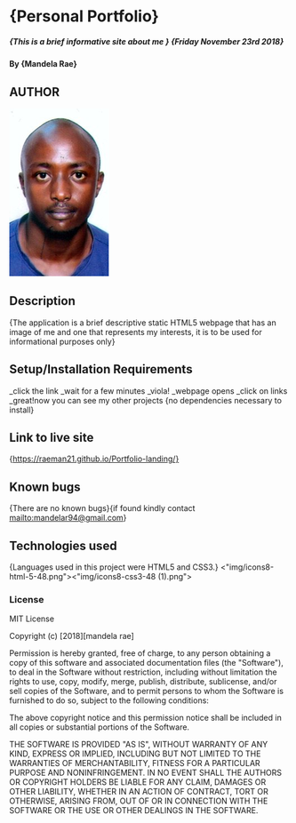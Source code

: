 # {Personal Portfolio}

##### {This is a brief informative site about me } {Friday November 23rd 2018}

#### By **{Mandela Rae}**

## AUTHOR

<img src="img/editedheadshot.jpg">

## Description

{The application is a brief descriptive static HTML5 webpage that has an image of me and one that represents my interests, it is to be used for informational purposes only}

## Setup/Installation Requirements

\_click the link
\_wait for a few minutes
\_viola!
\_webpage opens
\_click on links
\_great!now you can see my other projects
{no dependencies necessary to install}

## Link to live site

{<https://raeman21.github.io/Portfolio-landing/}>

## Known bugs

{There are no known bugs}{if found kindly contact <mailto:mandelar94@gmail.com>}

## Technologies used

{Languages used in this project were HTML5 and CSS3.}
<"img/icons8-html-5-48.png"><"img/icons8-css3-48 (1).png">
### License

MIT License

Copyright (c) [2018][mandela rae]

Permission is hereby granted, free of charge, to any person obtaining a copy
of this software and associated documentation files (the "Software"), to deal
in the Software without restriction, including without limitation the rights
to use, copy, modify, merge, publish, distribute, sublicense, and/or sell
copies of the Software, and to permit persons to whom the Software is
furnished to do so, subject to the following conditions:

The above copyright notice and this permission notice shall be included in all
copies or substantial portions of the Software.

THE SOFTWARE IS PROVIDED "AS IS", WITHOUT WARRANTY OF ANY KIND, EXPRESS OR
IMPLIED, INCLUDING BUT NOT LIMITED TO THE WARRANTIES OF MERCHANTABILITY,
FITNESS FOR A PARTICULAR PURPOSE AND NONINFRINGEMENT. IN NO EVENT SHALL THE
AUTHORS OR COPYRIGHT HOLDERS BE LIABLE FOR ANY CLAIM, DAMAGES OR OTHER
LIABILITY, WHETHER IN AN ACTION OF CONTRACT, TORT OR OTHERWISE, ARISING FROM,
OUT OF OR IN CONNECTION WITH THE SOFTWARE OR THE USE OR OTHER DEALINGS IN THE
SOFTWARE.
